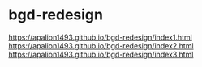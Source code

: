 # bgd-redesign

https://apalion1493.github.io/bgd-redesign/index1.html
https://apalion1493.github.io/bgd-redesign/index2.html
https://apalion1493.github.io/bgd-redesign/index3.html
